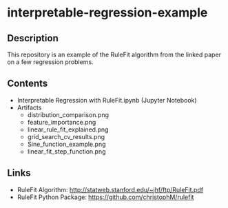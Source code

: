 # interpretable-regression-example

## Description

This repository is an example of the RuleFit algorithm from the linked paper on a few regression problems. 

## Contents

+ Interpretable Regression with RuleFit.ipynb (Jupyter Notebook)
+ Artifacts
    + distribution_comparison.png
    + feature_importance.png
    + linear_rule_fit_explained.png
    + grid_search_cv_results.png
    + Sine_function_example.png
    + linear_fit_step_function.png
    
## Links

+ RuleFit Algorithm: http://statweb.stanford.edu/~jhf/ftp/RuleFit.pdf
+ RuleFit Python Package: https://github.com/christophM/rulefit
